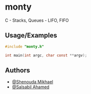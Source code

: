 # monty
C - Stacks, Queues - LIFO, FIFO

## Usage/Examples

```c
#include "monty.h"

int main(int argc, char const **argv);
```


## Authors

- [@Shenouda Mikhael](https://github.com/shenoudaMikhael)
- [@Salsabil Ahamed](https://github.com/salsapil)
